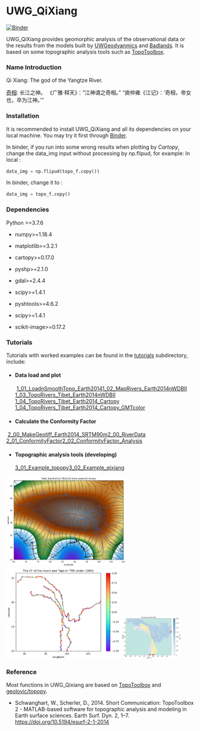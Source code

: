 UWG_QiXiang
=====

[![Binder](https://mybinder.org/badge_logo.svg)](https://mybinder.org/v2/gh/NengLu/UWG_QiXiang/master)

UWG_QiXiang provides geomorphic analysis of the observational data or the results from the models built by [UWGeodyanmics](https://github.com/underworldcode/UWGeodynamics) and [Badlands](https://github.com/badlands-model). It is based on some topographic analysis tools such as [TopoToolbox](https://topotoolbox.wordpress.com/).


### Name Introduction
Qi Xiang: The god of the Yangtze River.

[奇相](https://zh.wikipedia.org/wiki/%E6%B1%9F%E5%90%9B%E5%A4%A7%E7%A5%9E): 长江之神。 《广雅·释天》：“江神谓之奇相。” “庾仲雍《江记》：‘奇相，帝女也，卒为江神。’”


###  Installation
It is recommended to install UWG_QiXiang and all its dependencies on your local machine. You may try it first through [Binder](https://mybinder.org/v2/gh/NengLu/UWG_QiXiang/master).

In binder, if you run into some wrong results when plotting by *Cartopy*, change the data_img input without processing by np.flipud, for example:
In local :

``` python 
data_img = np.flipud(topo_f.copy()) 
```
In binder, change it to :
``` python 
data_img = topo_f.copy() 
```


### Dependencies
Python >=3.7.6 
  - numpy>=1.18.4

  - matplotlib>=3.2.1

  - cartopy>=0.17.0

  - pyshp>=2.1.0

  - gdal>=2.4.4

  - scipy>=1.4.1

  - pyshtools>=4.6.2

  - scipy>=1.4.1

  - scikit-image>=0.17.2


### Tutorials
Tutorials with worked examples can be found in the [tutorials](https://github.com/NengLu/UWG_QiXiang/tree/master/tutorials) subdirectory, include:

- #### Data load and plot
  ​       [1_01_LoadnSmoothTopo_Earth2014](https://github.com/NengLu/UWG_QiXiang/blob/master/tutorials/1_01_LoadnSmoothTopo_Earth2014.ipynb)
  ​       [1_02_MapRivers_Earth2014nWDBII](https://github.com/NengLu/UWG_QiXiang/blob/master/tutorials/1_02_MapRivers_Earth2014nWDBII.ipynb)
  ​       [1_03_TopoRivers_Tibet_Earth2014nWDBII](https://github.com/NengLu/UWG_QiXiang/blob/master/tutorials/1_03_TopoRivers_Tibet_Earth2014nWDBII.ipynb)
  ​       [1_04_TopoRivers_Tibet_Earth2014_Cartopy](https://github.com/NengLu/UWG_QiXiang/blob/master/tutorials/1_04_TopoRivers_Tibet_Earth2014_Cartopy.ipynb)
  ​       [1_04_TopoRivers_Tibet_Earth2014_Cartopy_GMTcolor](https://github.com/NengLu/UWG_QiXiang/blob/master/tutorials/1_04_TopoRivers_Tibet_Earth2014_Cartopy_GMTcolor.ipynb)

- #### Calculate the Conformity Factor
​       [2_00_MakeGeotiff_Earth2014_SRTM90m](https://github.com/NengLu/UWG_QiXiang/blob/master/tutorials/2_00_MakeGeotiff_Earth2014_SRTM90m.ipynb)
​       [2_00_RiverData](https://github.com/NengLu/UWG_QiXiang/blob/master/tutorials/2_00_RiverData.ipynb)
​       [2_01_ConformityFactor](https://github.com/NengLu/UWG_QiXiang/blob/master/tutorials/2_01_ConformityFactor.ipynb)
​       [2_02_ConformityFactor_Analysis](https://github.com/NengLu/UWG_QiXiang/blob/master/tutorials/2_02_ConformityFactor_Analysis.ipynb)

- #### Topographic analysis tools  (developing)
  ​       [3_01_Example_topopy](https://github.com/NengLu/UWG_QiXiang/blob/master/tutorials/3_01_Example_topopy.ipynb)
  ​       [3_02_Example_qixiang](https://github.com/NengLu/UWG_QiXiang/blob/master/tutorials/3_02_Example_qixiang_topopy.ipynb)

<img src="pic/Tibet_Earth2014.TBI2014.5min.order20_Rivers.png" alt="alt" style="zoom:38%;" />  <img src="pic/The CF of the rivers and Topo in TRR (order 1080).png" alt="alt" style="zoom:46%;" /> <img src="pic/TRR_Basin.png" alt="alt" style="zoom:15.5%;" />


### Reference
Most functions in UWG_Qixiang are based on [TopoToolbox](https://topotoolbox.wordpress.com/) and [geolovic/topopy](https://github.com/geolovic/topopy).

- Schwanghart, W., Scherler, D., 2014. Short Communication: TopoToolbox 2 - MATLAB-based software for topographic analysis and modeling in Earth surface sciences. Earth Surf. Dyn. 2, 1–7. https://doi.org/10.5194/esurf-2-1-2014

